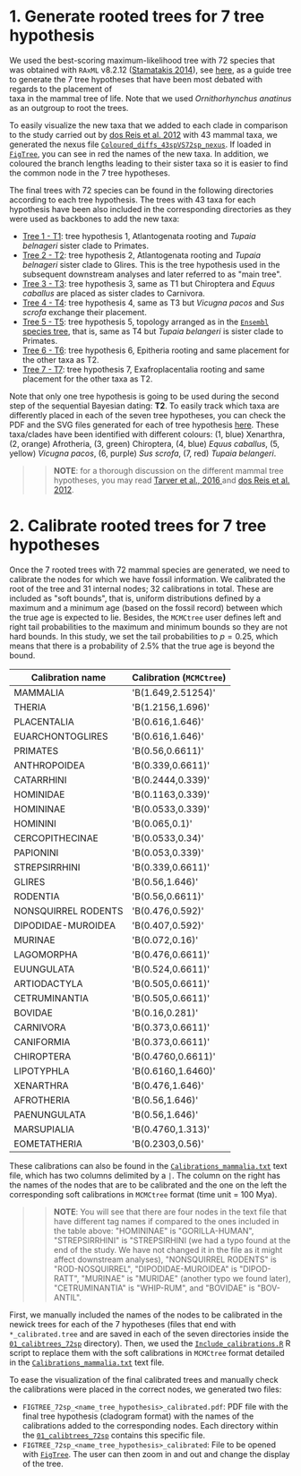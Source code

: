 # 1. Generate rooted trees for 7 tree hypothesis
We used the best-scoring maximum-likelihood tree with 72 species 
that was obtained with `RAxML` v8.2.12 ([Stamatakis 2014](https://github.com/stamatak/standard-RAxML)),
see [here](https://github.com/sabifo4/mammals_dating/tree/main/01_SeqBayes_S1/01_BASEML/01_trees/ML_tree_72sp/RAxML_bestTree.concatenated.rooted.tree),
as a guide tree to generate the 7 tree hypotheses that have been most debated with regards to the placement of  
taxa in the mammal tree of life. Note that we used *Ornithorhynchus anatinus* as an outgroup 
to root the trees.

To easily visualize the new taxa that we added to each clade in comparison to the study carried out by 
[dos Reis et al. 2012](https://royalsocietypublishing.org/doi/full/10.1098/rspb.2012.0683?url_ver=Z39.88-2003&rfr_id=ori:rid:crossref.org&rfr_dat=cr_pub%3dpubmed)
with 43 mammal taxa, we generated the nexus 
file [`Coloured_diffs_43spVS72sp_nexus`](https://github.com/sabifo4/mammals_dating/blob/main/01_SeqBayes_S1/01_BASEML/01_trees/ML_tree_72sp/Coloured_diffs_43spVS72sp_nexus.tree).
If loaded in [`FigTree`](http://tree.bio.ed.ac.uk/software/figtree/), 
you can see in red the names of the new taxa. In addition, we coloured the branch lengths leading to their 
sister taxa so it is easier to find the common node in the 7 tree hypotheses.

The final trees with 72 species can be found in the following 
directories according to each tree hypothesis. The trees with 43 taxa for each hypothesis 
have been also included in the corresponding directories as they were used as backbones to add the new
taxa:   

   * [Tree 1 - T1](https://github.com/sabifo4/mammals_dating/tree/main/01_SeqBayes_S1/01_BASEML/01_trees/00_rooted_trees_72sp/01_T1): tree hypothesis 1,
   Atlantogenata rooting and *Tupaia belnageri* sister clade to Primates.   
   * [Tree 2 - T2](https://github.com/sabifo4/mammals_dating/tree/main/01_SeqBayes_S1/01_BASEML/01_trees/00_rooted_trees_72sp/02_T2): tree hypothesis 2,
   Atlantogenata rooting and *Tupaia belnageri* sister clade to Glires.
   This is the tree hypothesis used in the subsequent downstream analyses and later referred to as "main tree".   
   * [Tree 3 - T3](https://github.com/sabifo4/mammals_dating/tree/main/01_SeqBayes_S1/01_BASEML/01_trees/00_rooted_trees_72sp/03_T3): tree hypothesis 3,
   same as T1 but Chiroptera and *Equus caballus* are placed as sister clades to Carnivora.   
   * [Tree 4 - T4](https://github.com/sabifo4/mammals_dating/tree/main/01_SeqBayes_S1/01_BASEML/01_trees/00_rooted_trees_72sp/04_T4): tree hypothesis 4,
   same as T3 but *Vicugna pacos* and *Sus scrofa* exchange their placement.   
   * [Tree 5 - T5](https://github.com/sabifo4/mammals_dating/tree/main/01_SeqBayes_S1/01_BASEML/01_trees/00_rooted_trees_72sp/05_T5): tree hypothesis 5,
   topology arranged as in the [`Ensembl` species tree](http://www.ensembl.org/info/about/speciestree.html), that is, same as T4 but *Tupaia belangeri* is sister clade to
   Primates.   
   * [Tree 6 - T6](https://github.com/sabifo4/mammals_dating/tree/main/01_SeqBayes_S1/01_BASEML/01_trees/00_rooted_trees_72sp/06_T6): tree hypothesis 6,
   Epitheria rooting and same placement for the other taxa as T2.   
   * [Tree 7 - T7](https://github.com/sabifo4/mammals_dating/tree/main/01_SeqBayes_S1/01_BASEML/01_trees/00_rooted_trees_72sp/07_T7): tree hypothesis 7,
   Exafroplacentalia rooting and same placement for the other taxa as T2.   

Note that only one tree hypothesis is going to be used during the second step of the 
sequential Bayesian dating: **T2**. To easily track which taxa are differently placed in each of the 
seven tree hypotheses, you can check the PDF and the SVG files generated for each of tree hypothesis 
[here](https://github.com/sabifo4/mammals_dating/tree/main/01_SeqBayes_S1/01_BASEML/01_trees/02_tree_hypotheses_figures/). 
These taxa/clades have been identified with different colours: (1, blue) Xenarthra, (2, orange) Afrotheria,
(3, green) Chiroptera, (4, blue) *Equus caballus*, (5, yellow) *Vicugna pacos*, (6, purple) *Sus scrofa*,
(7, red) *Tupaia belangeri*. 

>>**NOTE**: for a thorough discussion on the different mammal tree hypotheses,
>> you may read [Tarver et al., 2016 ](https://pubmed.ncbi.nlm.nih.gov/26733575/) 
>> and [dos Reis et al. 2012](https://royalsocietypublishing.org/doi/full/10.1098/rspb.2012.0683?url_ver=Z39.88-2003&rfr_id=ori:rid:crossref.org&rfr_dat=cr_pub%3dpubmed).

# 2. Calibrate rooted trees for 7 tree hypotheses
Once the 7 rooted trees with 72 mammal species are generated, we need to calibrate the nodes for which
we have fossil information. We calibrated the root of the tree and 31 internal nodes; 32 calibrations 
in total. These are included as "soft bounds", that is, uniform distributions defined by a 
maximum and a minimum age (based on the fossil record) between which the true age is expected to lie.
Besides, the `MCMCtree` user defines left and right tail probabilities to the maximum and minimum bounds
so they are not hard bounds. 
In this study, we set the tail probabilities to $p=0.25$, which means that there is a probability of 2.5%
that the true age is beyond the bound. 

| Calibration name      | Calibration (`MCMCtree`) |
|-----------------------|------------------------|
| MAMMALIA              | 'B(1.649,2.51254)'     |
| THERIA                | 'B(1.2156,1.696)'      |
| PLACENTALIA           | 'B(0.616,1.646)'       |
| EUARCHONTOGLIRES      | 'B(0.616,1.646)'       |
| PRIMATES              | 'B(0.56,0.6611)'       |
| ANTHROPOIDEA          | 'B(0.339,0.6611)'      |
| CATARRHINI            | 'B(0.2444,0.339)'      |
| HOMINIDAE             | 'B(0.1163,0.339)'      |
| HOMININAE             | 'B(0.0533,0.339)'      |
| HOMININI              | 'B(0.065,0.1)'         |
| CERCOPITHECINAE       | 'B(0.0533,0.34)'       |
| PAPIONINI             | 'B(0.053,0.339)'       |
| STREPSIRRHINI         | 'B(0.339,0.6611)'      |
| GLIRES                | 'B(0.56,1.646)'        |
| RODENTIA              | 'B(0.56,0.6611)'       |
| NONSQUIRREL RODENTS   | 'B(0.476,0.592)'       |
| DIPODIDAE-MUROIDEA    | 'B(0.407,0.592)'       |
| MURINAE               | 'B(0.072,0.16)'        |
| LAGOMORPHA            | 'B(0.476,0.6611)'      |
| EUUNGULATA            | 'B(0.524,0.6611)'      |
| ARTIODACTYLA          | 'B(0.505,0.6611)'      |
| CETRUMINANTIA         | 'B(0.505,0.6611)'      |
| BOVIDAE               | 'B(0.16,0.281)'        |
| CARNIVORA             | 'B(0.373,0.6611)'      |
| CANIFORMIA            | 'B(0.373,0.6611)'      |
| CHIROPTERA            | 'B(0.4760,0.6611)'     |
| LIPOTYPHLA            | 'B(0.6160,1.6460)'     |
| XENARTHRA             | 'B(0.476,1.646)'       |
| AFROTHERIA            | 'B(0.56,1.646)'        |
| PAENUNGULATA          | 'B(0.56,1.646)'        |
| MARSUPIALIA           | 'B(0.4760,1.313)'      |
| EOMETATHERIA          | 'B(0.2303,0.56)'       |

These calibrations can also be found in the [`Calibrations_mammalia.txt`](https://github.com/sabifo4/mammals_dating/blob/main/01_SeqBayes_S1/01_BASEML/01_trees/01_calibtrees_72sp/Calibrations_mammalia.txt) text file, which 
has two columns delimited by a `|`. The column on the right has the names of the nodes that are to be calibrated 
and the one on the left the corresponding soft calibrations in `MCMCtree` format (time unit = 100 Mya).
>> **NOTE**: You will see that there are four nodes in the text file that have different tag names if compared to the ones included
>> in the table above: "HOMININAE" is "GORILLA-HUMAN", "STREPSIRRHINI" is "STREPSIRHINI (we had a typo found at the end of the study. 
>> We have not changed it in the file as it might affect downstream analyses), "NONSQUIRREL RODENTS" is "ROD-NOSQUIRREL",
>> "DIPODIDAE-MUROIDEA" is "DIPOD-RATT", "MURINAE" is "MURIDAE" (another typo we found later), "CETRUMINANTIA" is "WHIP-RUM", and "BOVIDAE" is "BOV-ANTIL".

First, we manually included the names of the nodes to be calibrated in the newick trees for each of 
the 7 hypotheses (files that end with `*_calibrated.tree` and are saved in each of the seven directories 
inside the [`01_calibtrees_72sp`](https://github.com/sabifo4/mammals_dating/tree/main/01_SeqBayes_S1/01_BASEML/01_trees/01_calibtrees_72sp)
directory). Then, we used the [`Include_calibrations.R`](https://github.com/sabifo4/mammals_dating/blob/main/01_SeqBayes_S1/01_BASEML/01_trees/01_calibtrees_72sp/Include_calibrations.R)
R script to replace them with the soft calibrations in `MCMCtree` format detailed in the 
[`Calibrations_mammalia.txt`](https://github.com/sabifo4/mammals_dating/blob/main/01_SeqBayes_S1/01_BASEML/01_trees/01_calibtrees_72sp/Calibrations_mammalia.txt)
text file.

To ease the visualization of the final calibrated trees and manually check the calibrations were placed 
in the correct nodes, we generated two files:    

   * `FIGTREE_72sp_<name_tree_hypothesis>_calibrated.pdf`: PDF file with the final tree hypothesis (cladogram format) with the names 
   of the calibrations added to the corresponding nodes. Each directory within the [`01_calibtrees_72sp`](https://github.com/sabifo4/mammals_dating/tree/main/01_SeqBayes_S1/01_BASEML/01_trees/01_calibtrees_72sp)
   contains this specific file.   
   * `FIGTREE_72sp_<name_tree_hypothesis>_calibrated`: File to be opened with [`FigTree`](http://tree.bio.ed.ac.uk/software/figtree/).
   The user can then zoom in and out and change the display of the tree.   
   
